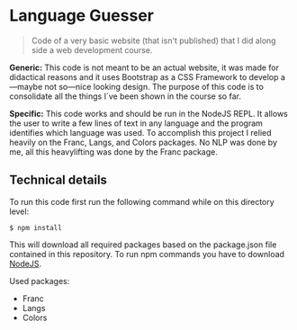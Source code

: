 # Language Guesser

> Code of a very basic website (that isn't published) that I did along side a web development course.

**Generic:** This code is not meant to be an actual website, it was made for didactical reasons and it uses Bootstrap as a CSS Framework to develop a—maybe not so—nice looking design. The purpose of this code is to consolidate all the things I´ve been shown in the course so far.

**Specific:** This code works and should be run in the NodeJS REPL. It allows the user to write a few lines of text in any language and the program identifies which language was used. To accomplish this project I relied heavily on the Franc, Langs, and Colors packages. No NLP was done by me, all this heavylifting was done by the Franc package.

## Technical details

To run this code first run the following command while on this directory level:

```shell
$ npm install
```

This will download all required packages based on the package.json file contained in this repository. To run npm commands you have to download [NodeJS](https://nodejs.org/en/).

Used packages:
- Franc
- Langs
- Colors
